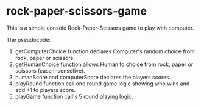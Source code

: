 # rock-paper-scissors-game

This is a simple console Rock-Paper-Scissors game to play with computer.

The pseudocode:
1) getComputerChoice function declares Computer's random choice from rock, paper or scissors.
2) getHumanChoice function allows Human to choice from rock, paper or scissors (case insensetive).
3) humanScore and computerScore declares the players scores.
4) playRound function call one round game logic showing who wins and add +1 to players score.
5) playGame function call's 5 round playing logic.